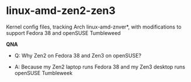 # linux-amd-zen2-zen3
Kernel config files, tracking Arch linux-amd-znver*, with modifications to support Fedora 38 and openSUSE Tumbleweed


____QNA____
* Q: Why Zen2 on Fedora 38 and Zen3 on openSUSE?

* A: Because my Zen2 laptop runs Fedora 38 and my Zen3 desktop runs openSUSE Tumbleweek
